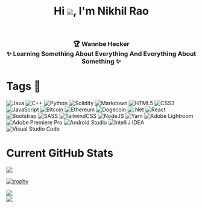 <!--- 👋 Hi, I’m @OMGitsNIK
- 👀 I’m interested in learning new skills in Computer Science
- 🌱 I’m currently learning java and python and also attending college !
- 💞️ I’m looking to collaborate on projects that use java and python.
- 📫 Reach me on [twitter](https://twitter.com/AlphaQ12345?s=03)
--->
<!---
OMGitsNIK/OMGitsNIK is a ✨ special ✨ repository because its `README.md` (this file) appears on your GitHub profile.
You can click the Preview link to take a look at your changes.
--->

<h1 align="center"> Hi <img src="https://github.com/TheDudeThatCode/TheDudeThatCode/blob/master/Assets/Hi.gif" wildth="3px">, I'm Nikhil Rao </br> 
</h1>
<p align="center">
<a href="https://twitter.com/AlphaQ12345?s=03"><img alt="" src="https://img.shields.io/badge/@NIKHIL_RAO-%231DA1F2.svg?style=for-the-badge&logo=Twitter&logoColor=white" style="vertical-align:center" /></a>
<a href="https://www.linkedin.com/in/nikhil-rao-90b337221/"><img alt="" src="https://img.shields.io/badge/@Nikhil_Rao-%230077B5.svg?style=for-the-badge&logo=linkedin&logoColor=white" style="vertical-align:center"/></a>
<a href="https://www.instagram.com/ohmygoditsnikhil/?hl=en"><img alt="" src="https://img.shields.io/badge/ohmygoditsnikhil-%23E4405F.svg?style=for-the-badge&logo=Instagram&logoColor=white" style="vertical-align:center"/></a>
</p>

<h3 align="center"> 🏆 Wannbe Hecker </br>
 ✨ Learning Something About Everything And Everything About Something ✨
</h3>


# Tags 📌
![Java](https://img.shields.io/badge/java-%23ED8B00.svg?style=for-the-badge&logo=java&logoColor=white)
![C++](https://img.shields.io/badge/c++-%2300599C.svg?style=for-the-badge&logo=c%2B%2B&logoColor=white)
![Python](https://img.shields.io/badge/python-3670A0?style=for-the-badge&logo=python&logoColor=ffdd54)
![Solidity](https://img.shields.io/badge/Solidity-%23363636.svg?style=for-the-badge&logo=solidity&logoColor=white)
![Markdown](https://img.shields.io/badge/markdown-%23000000.svg?style=for-the-badge&logo=markdown&logoColor=white)
![HTML5](https://img.shields.io/badge/html5-%23E34F26.svg?style=for-the-badge&logo=html5&logoColor=white)
![CSS3](https://img.shields.io/badge/css3-%231572B6.svg?style=for-the-badge&logo=css3&logoColor=white)
![JavaScript](https://img.shields.io/badge/javascript-%23323330.svg?style=for-the-badge&logo=javascript&logoColor=%23F7DF1E)
![Bitcoin](https://img.shields.io/badge/Bitcoin-000?style=for-the-badge&logo=bitcoin&logoColor=white)
![Ethereum](https://img.shields.io/badge/Ethereum-3C3C3D?style=for-the-badge&logo=Ethereum&logoColor=white)
![Dogecoin](https://img.shields.io/badge/dogecoin-B59A30?style=for-the-badge&logo=dogecoin&logoColor=white)
![.Net](https://img.shields.io/badge/.NET-5C2D91?style=for-the-badge&logo=.net&logoColor=white)
![React](https://img.shields.io/badge/react-%2320232a.svg?style=for-the-badge&logo=react&logoColor=%2361DAFB)
![Bootstrap](https://img.shields.io/badge/bootstrap-%23563D7C.svg?style=for-the-badge&logo=bootstrap&logoColor=white)
![SASS](https://img.shields.io/badge/SASS-hotpink.svg?style=for-the-badge&logo=SASS&logoColor=white)
![TailwindCSS](https://img.shields.io/badge/tailwindcss-%2338B2AC.svg?style=for-the-badge&logo=tailwind-css&logoColor=white)
![NodeJS](https://img.shields.io/badge/node.js-6DA55F?style=for-the-badge&logo=node.js&logoColor=white)
![Yarn](https://img.shields.io/badge/yarn-%232C8EBB.svg?style=for-the-badge&logo=yarn&logoColor=white)
![Adobe Lightroom](https://img.shields.io/badge/Adobe%20Lightroom-31A8FF.svg?style=for-the-badge&logo=Adobe%20Lightroom&logoColor=white)
![Adobe Premiere Pro](https://img.shields.io/badge/Adobe%20Premiere%20Pro-9999FF.svg?style=for-the-badge&logo=Adobe%20Premiere%20Pro&logoColor=white)
![Android Studio](https://img.shields.io/badge/Android%20Studio-3DDC84.svg?style=for-the-badge&logo=android-studio&logoColor=white)
![IntelliJ IDEA](https://img.shields.io/badge/IntelliJIDEA-000000.svg?style=for-the-badge&logo=intellij-idea&logoColor=white)
![Visual Studio Code](https://img.shields.io/badge/Visual%20Studio%20Code-0078d7.svg?style=for-the-badge&logo=visual-studio-code&logoColor=white)

# Current GitHub Stats
<img src="https://github-readme-stats.vercel.app/api?username=omgitsnik&show_icons=true&hide_border=true&theme=gruvbox" >

[![trophy](https://github-profile-trophy.vercel.app/?username=OMGitsNIK&theme=gruvbox)]()

[![](https://readme-typing-svg.herokuapp.com?color=FFC300&lines=Thanks+for+Visiting+my+GitHub+Profile)]() </br>
![](https://komarev.com/ghpvc/?username=OMGitsNIK&label=Profile+Views&color=yellow)




